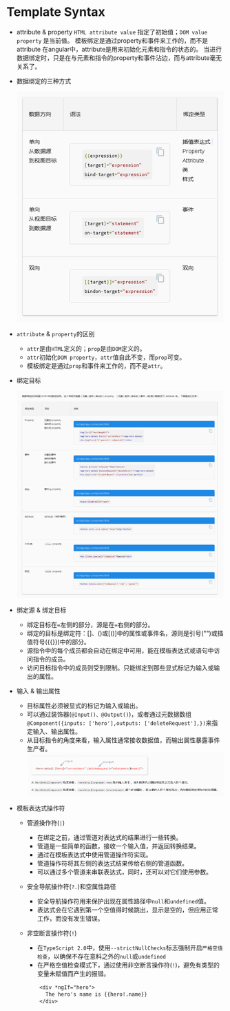 # Template Syntax


- attribute & property
  `HTML attribute value` 指定了初始值；`DOM value property` 是当前值。
  模板绑定是通过property和事件来工作的，而不是attribute
  在angular中，attribute是用来初始化元素和指令的状态的。
  当进行数据绑定时，只是在与元素和指令的property和事件沾边，而与attribute毫无关系了。

- 数据绑定的三种方式

	![数据绑定的三种方式](../images/数据绑定的方式.png)

- `attribute` & `property`的区别
	+ `attr`是由`HTML`定义的；`prop`是由`DOM`定义的。
	+ `attr`初始化`DOM property`，`attr`值自此不变，而`prop`可变。
	+ 模板绑定是通过`prop`和事件来工作的，而不是`attr`。

- 绑定目标
	
	![数据绑定目标](../images/绑定目标.png)

- 绑定源 & 绑定目标
	+ 绑定目标在`=`左侧的部分，源是在`=`右侧的部分。
	+ 绑定的目标是绑定符：[]、()或[()]中的属性或事件名，源则是引号("")或插值符号({{}})中的部分。
	+ 源指令中的每个成员都会自动在绑定中可用，能在模板表达式或语句中访问指令的成员。
	+ 访问目标指令中的成员则受到限制。只能绑定到那些显式标记为输入或输出的属性。

- 输入 & 输出属性
	+ 目标属性必须被显式的标记为输入或输出。
	+ 可以通过装饰器(`@Input()、@Output()`)，或者通过元数据数组`@Component({inputs: ['hero'],outputs: ['deleteRequest'],})`来指定输入、输出属性。
	+ 从目标指令的角度来看，输入属性通常接收数据值，而输出属性暴露事件生产者。
		![输入与输出属性](../images/输入与输出属性.png)


- 模板表达式操作符
	+ 管道操作符(`|`)
		* 在绑定之前，通过管道对表达式的结果进行一些转换。
		* 管道是一些简单的函数，接收一个输入值，并返回转换结果。
		* 通过在模板表达式中使用管道操作符实现。
		* 管道操作符将其左侧的表达式结果传给右侧的管道函数。
		* 可以通过多个管道来串联表达式，同时，还可以对它们使用参数。
	+ 安全导航操作符(`?.`)和空属性路径
		* 安全导航操作符用来保护出现在属性路径中`null`和`undefined`值。
		* 表达式会在它遇到第一个空值得时候跳出，显示是空的，但应用正常工作，而没有发生错误。
		
	+ 非空断言操作符(`!`)
		* 在`TypeScript 2.0`中，使用`--strictNullChecks`标志强制开启`严格空值检查`，以确保不存在意料之外的`null`或`undefined`
		* 在严格空值检查模式下，通过使用非空断言操作符(`!`)，避免有类型的变量未赋值而产生的报错。
		```
			<div *ngIf="hero">
			  The hero's name is {{hero!.name}}
			</div>
		```
